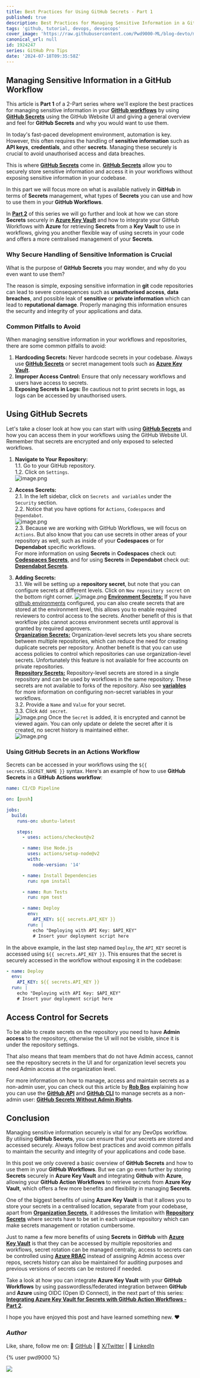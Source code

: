 ```yaml
---
title: Best Practices for Using GitHub Secrets - Part 1
published: true
description: Best Practices for Managing Sensitive Information in a GitHub Workflow
tags: 'github, tutorial, devops, devsecops'
cover_image: 'https://raw.githubusercontent.com/Pwd9000-ML/blog-devto/main/posts/2024/GitHub-Secrets-Best-Practise/assets/main-gh-tips.png'
canonical_url: null
id: 1924247
series: GitHub Pro Tips
date: '2024-07-18T09:35:58Z'
---
```


## Managing Sensitive Information in a GitHub Workflow

This article is **Part 1** of a 2-Part series where we'll explore the best practices for managing sensitive information in your **[GitHub workflows](https://docs.github.com/en/actions/using-workflows/about-workflows?wt.mc_id=DT-MVP-5004771)** by using **[GitHub Secrets](https://docs.github.com/en/actions/security-guides/using-secrets-in-github-actions#about-secrets?wt.mc_id=DT-MVP-5004771)** using the GitHub Website UI and giving a general overview and feel for **GitHub Secrets** and why you would want to use them.

In today's fast-paced development environment, automation is key. However, this often requires the handling of **sensitive information** such as **API keys**, **credentials**, and other **secrets**. Managing these securely is crucial to avoid unauthorised access and data breaches.

This is where **[GitHub Secrets](https://docs.github.com/en/actions/security-guides/using-secrets-in-github-actions#about-secrets?wt.mc_id=DT-MVP-5004771)** come in. **[GitHub Secrets](https://docs.github.com/en/actions/security-guides/using-secrets-in-github-actions#about-secrets?wt.mc_id=DT-MVP-5004771)** allow you to securely store sensitive information and access it in your workflows without exposing sensitive information in your codebase.

In this part we will focus more on what is available natively in **GitHub** in terms of **Secrets** management, what types of **Secrets** you can use and how to use them in your **GitHub Workflows**.

In **[Part 2](https://dev.to/pwd9000/integrating-azure-key-vault-for-secrets-with-github-action-workflows-part-2-111h)** of this series we will go further and look at how we can store **Secrets** securely in **[Azure Key Vault](https://learn.microsoft.com/en-us/azure/key-vault/general/basic-concepts?wt.mc_id=DT-MVP-5004771)** and how to integrate your GitHub Workflows with **Azure** for retrieving **Secrets** from a **Key Vault** to use in workflows, giving you another flexible way of using secrets in your code and offers a more centralised management of your **Secrets**.

### Why Secure Handling of Sensitive Information is Crucial

What is the purpose of **GitHub Secrets** you may wonder, and why do you even want to use them?

The reason is simple, exposing sensitive information in **git** code repositories can lead to severe consequences such as **unauthorised access**, **data breaches**, and possible leak of **sensitive** or **private information** which can lead to **reputational damage**. Properly managing this information ensures the security and integrity of your applications and data.

### Common Pitfalls to Avoid

When managing sensitive information in your workflows and repositories, there are some common pitfalls to avoid:

1. **Hardcoding Secrets:** Never hardcode secrets in your codebase. Always use **[GitHub Secrets](https://docs.github.com/en/actions/security-guides/using-secrets-in-github-actions#about-secrets?wt.mc_id=DT-MVP-5004771)** or secret management tools such as **[Azure Key Vault](https://learn.microsoft.com/en-us/azure/key-vault/general/basic-concepts?wt.mc_id=DT-MVP-5004771)**.
2. **Improper Access Control:** Ensure that only necessary workflows and users have access to secrets.
3. **Exposing Secrets in Logs:** Be cautious not to print secrets in logs, as logs can be accessed by unauthorised users.

## Using GitHub Secrets

Let's take a closer look at how you can start with using **[GitHub Secrets](https://docs.github.com/en/actions/security-guides/using-secrets-in-github-actions#about-secrets?wt.mc_id=DT-MVP-5004771)** and how you can access them in your workflows using the GitHub Website UI. Remember that secrets are encrypted and only exposed to selected workflows.

1. **Navigate to Your Repository:**  
   1.1. Go to your GitHub repository.  
   1.2. Click on `Settings`.  
   ![image.png](https://raw.githubusercontent.com/Pwd9000-ML/blog-devto/main/posts/2024/GitHub-Secrets-Best-Practise/assets/1-settings.png)

2. **Access Secrets:**  
   2.1. In the left sidebar, click on `Secrets and variables` under the `Security` section.  
   2.2. Notice that you have options for `Actions`, `Codespaces` and `Dependabot`.  
   ![image.png](https://raw.githubusercontent.com/Pwd9000-ML/blog-devto/main/posts/2024/GitHub-Secrets-Best-Practise/assets/1-secrets.png)  
   2.3. Because we are working with GitHub Workflows, we will focus on `Actions`. But also know that you can use secrets in other areas of your repository as well, such as inside of your **Codespaces** or for **Dependabot** specific workflows.  
   For more information on using **Secrets** in **Codespaces** check out: **[Codespaces Secrets](https://docs.github.com/en/codespaces/managing-your-codespaces/managing-your-account-specific-secrets-for-github-codespaces?wt.mc_id=DT-MVP-5004771)**, and for using **Secrets** in **Dependabot** check out: **[Dependabot Secrets](https://docs.github.com/en/code-security/dependabot/working-with-dependabot/automating-dependabot-with-github-actions#accessing-secrets?wt.mc_id=DT-MVP-5004771)**.

3. **Adding Secrets:**  
    3.1. We will be setting up a **repository secret**, but note that you can configure secrets at different levels. Click on `New repository secret` on the bottom right corner. ![image.png](https://raw.githubusercontent.com/Pwd9000-ML/blog-devto/main/posts/2024/GitHub-Secrets-Best-Practise/assets/1-add-secret.png) **[Environment Secrets:](https://docs.github.com/en/actions/security-guides/using-secrets-in-github-actions#creating-secrets-for-an-environment?wt.mc_id=DT-MVP-5004771)** If you have [github environments](https://docs.github.com/en/actions/deployment/targeting-different-environments/using-environments-for-deployment?wt.mc_id=DT-MVP-5004771) configured, you can also create secrets that are stored at the environment level, this allows you to enable required reviewers to control access to the secrets. Another benefit of this is that workflow jobs cannot access environment secrets until approval is granted by required approvers.  
   **[Organization Secrets:](https://docs.github.com/en/actions/security-guides/using-secrets-in-github-actions#creating-secrets-for-an-organization?wt.mc_id=DT-MVP-5004771)** Organization-level secrets lets you share secrets between multiple repositories, which can reduce the need for creating duplicate secrets per repository. Another benefit is that you can use access policies to control which repositories can use organization-level secrets. Unfortunately this feature is not available for free accounts on private repositories.  
   **[Repository Secrets:](https://docs.github.com/en/actions/security-guides/using-secrets-in-github-actions#creating-secrets-for-a-repository?wt.mc_id=DT-MVP-5004771)** Repository-level secrets are stored in a single repository and can be used by workflows in the same repository. These secrets are not available to forks of the repository. Also see **[variables](https://docs.github.com/en/actions/learn-github-actions/variables?wt.mc_id=DT-MVP-5004771)** for more information on configuring non-secret variables in your workflows.  
    3.2. Provide a `Name` and `Value` for your secret.  
    3.3. Click `Add secret`.  
    ![image.png](https://raw.githubusercontent.com/Pwd9000-ML/blog-devto/main/posts/2024/GitHub-Secrets-Best-Practise/assets/2-add-secret.png) Once the `Secret` is added, it is encrypted and cannot be viewed again. You can only update or delete the secret after it is created, no secret history is maintained either.  
    ![image.png](https://raw.githubusercontent.com/Pwd9000-ML/blog-devto/main/posts/2024/GitHub-Secrets-Best-Practise/assets/3-add-secret.png)

### Using GitHub Secrets in an Actions Workflow

Secrets can be accessed in your workflows using the `${{ secrets.SECRET_NAME }}` syntax. Here's an example of how to use **GitHub Secrets** in a **GitHub Actions workflow**:

```yaml
name: CI/CD Pipeline

on: [push]

jobs:
  build:
    runs-on: ubuntu-latest

    steps:
      - uses: actions/checkout@v2

      - name: Use Node.js
        uses: actions/setup-node@v2
        with:
          node-version: '14'

      - name: Install Dependencies
        run: npm install

      - name: Run Tests
        run: npm test

      - name: Deploy
        env:
          API_KEY: ${{ secrets.API_KEY }}
        run: |
          echo "Deploying with API Key: $API_KEY"  
          # Insert your deployment script here
```

In the above example, in the last step named `Deploy`, the `API_KEY` secret is accessed using `${{ secrets.API_KEY }}`. This ensures that the secret is securely accessed in the workflow without exposing it in the codebase:

```yml
- name: Deploy
  env:
    API_KEY: ${{ secrets.API_KEY }}
  run: |
    echo "Deploying with API Key: $API_KEY"  
    # Insert your deployment script here
```

## Access Control for Secrets

To be able to create secrets on the repository you need to have **Admin access** to the repository, otherwise the UI will not be visible, since it is under the repository settings.

That also means that team members that do not have Admin access, cannot see the repository secrets in the UI and for organization level secrets you need Admin access at the organization level.

For more information on how to manage, access and maintain secrets as a non-admin user, you can check out this article by **[Rob Bos](https://www.linkedin.com/in/bosrob/)** explaining how you can use the **[GitHub API](https://docs.github.com/en/rest/actions/secrets?wt.mc_id=DT-MVP-5004771)** and **[GitHub CLI](https://cli.github.com/manual/gh_secret_list?wt.mc_id=DT-MVP-5004771)** to manage secrets as a non-admin user: **[GitHub Secrets Without Admin Rights](https://devopsjournal.io/blog/2022/11/02/GitHub-secrets-without-admin-rights)**.

## Conclusion

Managing sensitive information securely is vital for any DevOps workflow. By utilising **GitHub Secrets**, you can ensure that your secrets are stored and accessed securely. Always follow best practices and avoid common pitfalls to maintain the security and integrity of your applications and code base.

In this post we only covered a basic overview of **GitHub Secrets** and how to use them in your **GitHub Workflows**. But we can go even further by storing **Secrets** securely in **Azure Key Vault** and integrating **Github** with **Azure**, allowing your **GitHub Action Workflows** to retrieve secrets from **Azure Key Vault**, which offers a few more benefits and flexibility in managing **Secrets**.

One of the biggest benefits of using **Azure Key Vault** is that it allows you to store your secrets in a centralised location, separate from your codebase, apart from **[Organization Secrets](https://docs.github.com/en/actions/security-guides/using-secrets-in-github-actions#creating-secrets-for-an-organization?wt.mc_id=DT-MVP-5004771)**, it addresses the limitation with **[Repository Secrets](https://docs.github.com/en/actions/security-guides/using-secrets-in-github-actions#creating-secrets-for-a-repository?wt.mc_id=DT-MVP-5004771)** where secrets have to be set in each unique repository which can make secrets management or rotation cumbersome.

Just to name a few more benefits of using **Secrets** in **GitHub** with **[Azure Key Vault](https://learn.microsoft.com/en-us/azure/key-vault/general/basic-concepts?wt.mc_id=DT-MVP-5004771)** is that they can be accessed by multiple repositories and workflows, secret rotation can be managed centrally, access to secrets can be controlled using **[Azure RBAC](https://learn.microsoft.com/en-us/azure/role-based-access-control/overview?wt.mc_id=DT-MVP-5004771)** instead of assigning Admin access over repos, secrets history can also be maintained for auditing purposes and previous versions of secrets can be restored if needed.

Take a look at how you can integrate **Azure Key Vault** with your **GitHub Workflows** by using passwordless/federated integration between **GitHub** and **Azure** using OIDC (Open ID Connect), in the next part of this series: **[Integrating Azure Key Vault for Secrets with GitHub Action Workflows - Part 2](https://dev.to/pwd9000/integrating-azure-key-vault-for-secrets-with-github-action-workflows-part-2-111h)**.

I hope you have enjoyed this post and have learned something new. :heart:

### _Author_

Like, share, follow me on: :octopus: [GitHub](https://github.com/Pwd9000-ML) | :penguin: [X/Twitter](https://x.com/pwd9000) | :space_invader: [LinkedIn](https://www.linkedin.com/in/marcel-l-61b0a96b/)

{% user pwd9000 %}

<a href="https://www.buymeacoffee.com/pwd9000"><img src="https://img.buymeacoffee.com/button-api/?text=Buy me a coffee&emoji=&slug=pwd9000&button_colour=FFDD00&font_colour=000000&font_family=Cookie&outline_colour=000000&coffee_colour=ffffff"></a>

